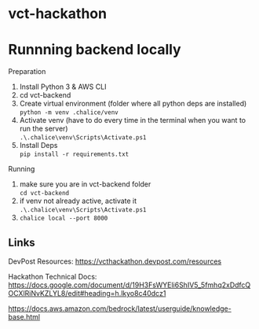 # vct-hackathon


# Runnning backend locally

Preparation
1. Install Python 3 & AWS CLI
2. cd vct-backend
3. Create virtual environment (folder where all python deps are installed)  
    `python -m venv .chalice/venv`
4. Activate venv (have to do every time in the terminal when you want to run the server)  
    `.\.chalice\venv\Scripts\Activate.ps1`
5. Install Deps  
    `pip install -r requirements.txt`

Running
1. make sure you are in vct-backend folder  
    `cd vct-backend`
2. if venv not already active, activate it  
    `.\.chalice\venv\Scripts\Activate.ps1`
3. `chalice local --port 8000`

## Links

DevPost Resources: https://vcthackathon.devpost.com/resources

Hackathon Technical Docs: https://docs.google.com/document/d/19H3FsWYEli6ShIV5_5fmhq2xDdfcQOCXlRiNvKZLYL8/edit#heading=h.lkyo8c40dcz1

https://docs.aws.amazon.com/bedrock/latest/userguide/knowledge-base.html

